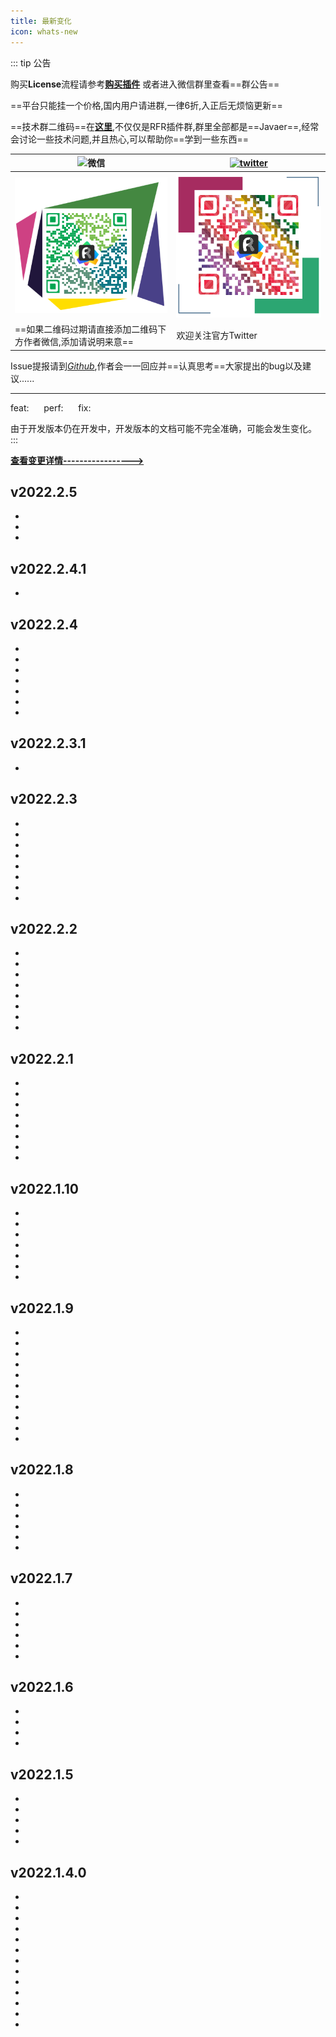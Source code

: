 ```yaml
---
title: 最新变化
icon: whats-new
---
```


::: tip 公告

购买**License**流程请参考[**购买插件**](./buy.md) 或者进入微信群里查看==群公告==

==平台只能挂一个价格,国内用户请进群,一律6折,入正后无烦恼更新==

==技术群二维码==在[**这里**](./concatGroup.md),不仅仅是RFR插件群,群里全部都是==Javaer==,经常会讨论一些技术问题,并且热心,可以帮助你==学到一些东西==

|![微信](https://img.shields.io/static/v1?label=wechat&message=微信&logo=wechat&color=07C160)|[![twitter](https://img.shields.io/static/v1?label=Twitter&message=FastRequest666&logo=twitter&color=FC8D34)](https://twitter.com/FastRequest666)|
|------------- |-------|
|![wechatChat](../.vuepress/public/img/wechatGroup.png)|![twitter](../.vuepress/public/img/twitter.png)|
|==如果二维码过期请直接添加二维码下方作者微信,添加请说明来意==|欢迎关注官方Twitter|

Issue提报请到[*Github*](https://github.com/dromara/fast-request/issues),作者会一一回应并==认真思考==大家提出的bug以及建议......

---
feat:<Badge text="新功能" type="tip"/>  <span>&nbsp;&nbsp;&nbsp;&nbsp;</span> perf:<Badge text="优化" type="info"/> <span>&nbsp;&nbsp;&nbsp;&nbsp;</span> fix:<Badge text="修复/移除" type="danger"/>

由于开发版本仍在开发中，开发版本的文档可能不完全准确，可能会发生变化。
:::

[**查看变更详情----------------->**](./history.md)

## v2022.2.5 <Badge text="收费" type="tip"/><Badge text="开发中" color="LightGreen"/>
* <Badge text="添加Console控制台" type="tip"/>
* <Badge text="添加打印语法支持" type="tip"/>
* <Badge text="从Javadoc读取注释" type="tip"/>

## v2022.2.4.1 <Badge text="收费" type="tip"/><Badge text="最新版" type="info"/>

* <Badge text="修复小屏EUAL协议无法显示同意按钮" type="danger"/>


## v2022.2.4 <Badge text="收费" type="tip"/>
* <Badge text="全新的Logo" type="tip"/>
* <Badge text="支持通过注释解析日期" type="tip"/>
* <Badge text="支持解析BaseController" type="tip"/>
* <Badge text="自动更新可配置化" type="info"/>
* <Badge text="参数编码传参优化" type="info"/>
* <Badge text="Map不带泛型解析错误" type="danger"/>
* <Badge text="后置脚本删除添加头信息失败" type="danger"/>

## v2022.2.3.1 <Badge text="收费" type="tip"/>
* <Badge text="修复参数无法清除的bug" type="danger"/>

## v2022.2.3 <Badge text="收费" type="tip"/>
* <Badge text="前置脚本" type="tip"/>
* <Badge text="后置脚本" type="tip"/>
* <Badge text="一键拷贝Url" type="tip"/>  
* <Badge text="兼容IDEA2021.2.1+" type="info"/>
* <Badge text="RequestParam defaultValue属性解析" type="info"/>
* <Badge text="点击按钮时触发表格单元格值更改" type="info"/>
* <Badge text="关闭RFR工具窗口后点击火箭第一次url无法生成" type="danger"/>
* <Badge text="Jax-rs PATCH支持" type="danger"/>


## v2022.2.2 <Badge text="收费" type="tip"/>
* <Badge text="终止API请求功能" type="tip"/>
* <Badge text="批量导出API文档" type="tip"/>
* <Badge text="导出到Postman添加注释" type="tip"/>
* <Badge text="响应数据量巨大情况下卡顿优化" type="info"/>
* <Badge text="某些场景下的体验和提示" type="info"/>
* <Badge text="新UI及EAP下SearchEveryWhere报错" type="danger"/>
* <Badge text="Multipart修改数字类型参数报错" type="danger"/>
* <Badge text="某些情况下历史请求删除操作报错" type="danger"/>

## v2022.2.1 <Badge text="收费" type="tip"/>
* <Badge text="API分组参数保存支持" type="tip"/>
* <Badge text="临时请求保存支持" type="tip"/>
* <Badge text="cURL导入支持" type="tip"/>
* <Badge text="Response Header展示" type="tip"/>
* <Badge text="添加对Url尾缀支持" type="tip"/>
* <Badge text="优化快捷键" type="info"/>
* <Badge text="优化解析" type="info"/>
* <Badge text="修复Word导出bug" type="danger"/>

## v2022.1.10 <Badge text="收费" type="tip"/>
* <Badge text="添加对历史请求预览的支持" type="tip"/>
* <Badge text="超时时间自定义设置" type="tip"/>
* <Badge text="SearchEveryWhere支持方法注释搜索" type="info"/>
* <Badge text="快捷键冲突优化" type="info"/>
* <Badge text="文本编辑器字符显示光标定位优化" type="info"/>
* <Badge text="Curl输出格式优化" type="info"/>
* <Badge text="优化@Consumes(APPLICATION_JSON)不生效问题(JAX-RS)" type="info"/>

## v2022.1.9 <Badge text="收费" type="tip"/>
* <Badge text="工具窗口跳转增加快捷键" type="tip"/>
* <Badge text="添加自动添加Cookie支持" type="tip"/>
* <Badge text="响应raw中增加html预览" type="tip"/>
* <Badge text="APIs列表视图优化" type="info"/>
* <Badge text="忽略字段解析优化" type="info"/>
* <Badge text="泛型参数解析支持" type="info"/>
* <Badge text="完善项目全局参数" type="info"/>
* <Badge text="修复编辑参数时同时按删除参数导致报错" type="info"/>
* <Badge text="界面优化" type="info"/>
* <Badge text="保存API插入顺序优化" type="info"/>
* <Badge text="优化了导出预览" type="info"/>

## v2022.1.8 <Badge text="收费" type="tip"/>
* <Badge text="项目级别全局参数支持" type="tip"/>
* <Badge text="优化响应数据快速添加到头" type="info"/>
* <Badge text="优化cookie快速添加到头" type="info"/>
* <Badge text="Postman导出优化" type="info"/>
* <Badge text="修复navigate树扫描bug" type="info"/>
* <Badge text="修复了一些bug" type="danger"/>

## v2022.1.7 <Badge text="收费" type="tip"/>
* <Badge text="Kotlin spring系列框架支持" type="tip"/>
* <Badge text="新增SearchEveryWhere范围搜索策略" type="tip"/>
* <Badge text="编辑器ToggleUseSoftWrap支持" type="tip"/>
* <Badge text="响应数据一键添加Global Header支持" type="tip"/>
* <Badge text="添加导航到当前方法的支持" type="tip"/>
* <Badge text="优化多模块下保存的API回显自动绑定项目" type="info"/>

## v2022.1.6 <Badge text="收费" type="tip"/>
* <Badge text="添加一键添加Cookie到Header的支持" type="tip"/>
* <Badge text="添加API分享Word和html的支持" type="tip"/>
* <Badge text="修复了Basic authorization没有携带Basic字符串" type="danger"/>
* <Badge text="移除了APIs标签下的拉拽功能" type="danger"/>

## v2022.1.5 <Badge text="收费" type="tip"/>
* <Badge text="添加对自动生成参数描述的支持" type="tip"/>
* <Badge text="添加一键生成API文档的支持" type="tip"/>
* <Badge text="添加单个类的API整体预览" type="tip"/>
* <Badge text="移除了Accept头上的text/html" type="danger"/>
* <Badge text="修复了一些bug" type="danger"/>

## v2022.1.4.0 <Badge text="收费" type="tip"/>

* <Badge text="APIs导入导出支持" type="tip"/>
* <Badge text="APIs支持直接运行" type="tip"/>
* <Badge text="API请求增加超时设置" type="tip"/>
* <Badge text="url生成优化之多url随机生成" type="tip"/>
* <Badge text="自动生成参数可选化" type="tip"/>
* <Badge text="swagger注解默认值参数解析支持" type="tip"/>
* <Badge text="兼容idea 2022.1" type="info"/>
* <Badge text="SearchEveryWhere高亮优化" type="info"/>
* <Badge text="对Send和Send and Download按钮进行了合并" type="info"/>
* <Badge text="APIs界面优化" type="info"/>
* <Badge text="Tab页API Navigate重命名Navigate" type="info"/>
* <Badge text="使用引导上的细节优化" type="info"/>
* <Badge text="修复了Light files should have PSI only in one project" type="danger"/>

